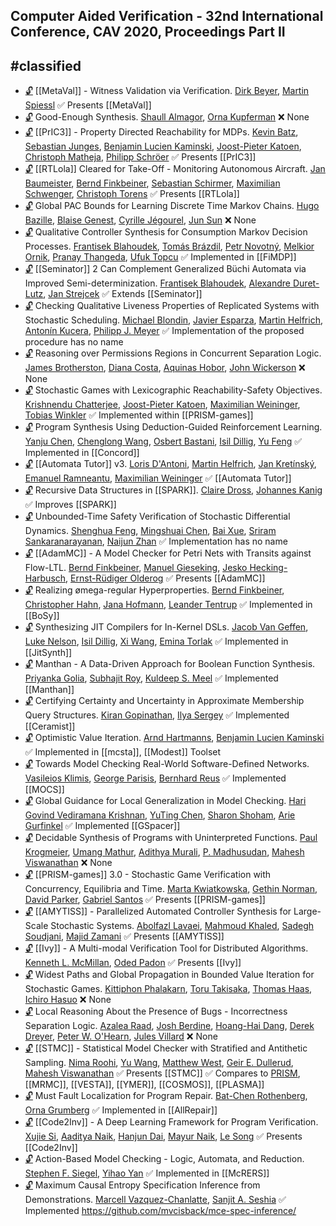 ## Computer Aided Verification - 32nd International Conference, CAV 2020,  Proceedings Part II
#classified
---
-	[🔓](https://doi.org/10.1007/978-3-030-53291-8_10) [[MetaVal]] - Witness Validation via Verification.
	[Dirk Beyer](https://dblp.org/pid/b/DirkBeyer1.html), [Martin Spiessl](https://dblp.org/pid/269/9790.html)
	✅ Presents [[MetaVal]]
-	[🔓](https://doi.org/10.1007/978-3-030-53291-8_28) Good-Enough Synthesis.
	[Shaull Almagor](https://dblp.org/pid/88/8556.html), [Orna Kupferman](https://dblp.org/pid/k/OrnaKupferman.html)
	❌ None
-	[🔓](https://doi.org/10.1007/978-3-030-53291-8_27) [[PrIC3]] - Property Directed Reachability for MDPs.
	[Kevin Batz](https://dblp.org/pid/215/5068.html), [Sebastian Junges](https://dblp.org/pid/115/4386.html), [Benjamin Lucien Kaminski](https://dblp.org/pid/39/9937.html), [Joost-Pieter Katoen](https://dblp.org/pid/k/JoostPieterKatoen.html), [Christoph Matheja](https://dblp.org/pid/172/5070.html), [Philipp Schröer](https://dblp.org/pid/264/0074.html)
	✅ Presents [[PrIC3]]
-	[🔓](https://doi.org/10.1007/978-3-030-53291-8_3) [[RTLola]] Cleared for Take-Off - Monitoring Autonomous Aircraft.
	[Jan Baumeister](https://dblp.org/pid/253/1662.html), [Bernd Finkbeiner](https://dblp.org/pid/73/4443.html), [Sebastian Schirmer](https://dblp.org/pid/185/8889.html), [Maximilian Schwenger](https://dblp.org/pid/191/6041.html), [Christoph Torens](https://dblp.org/pid/33/9870.html)
	✅ Presents [[RTLola]]
-	[🔓](https://doi.org/10.1007/978-3-030-53291-8_17) Global PAC Bounds for Learning Discrete Time Markov Chains.
	[Hugo Bazille](https://dblp.org/pid/150/7498.html), [Blaise Genest](https://dblp.org/pid/59/6859.html), [Cyrille Jégourel](https://dblp.org/pid/33/10826.html), [Jun Sun](https://dblp.org/pid/s/JunSun1.html)
	❌ None
-	[🔓](https://doi.org/10.1007/978-3-030-53291-8_22) Qualitative Controller Synthesis for Consumption Markov Decision Processes.
	[Frantisek Blahoudek](https://dblp.org/pid/131/6892.html), [Tomás Brázdil](https://dblp.org/pid/18/3197.html), [Petr Novotný](https://dblp.org/pid/91/10961.html), [Melkior Ornik](https://dblp.org/pid/175/9333.html), [Pranay Thangeda](https://dblp.org/pid/265/6126.html), [Ufuk Topcu](https://dblp.org/pid/12/6659.html)
	✅ Implemented in [[FiMDP]]
-	[🔓](https://doi.org/10.1007/978-3-030-53291-8_2) [[Seminator]] 2 Can Complement Generalized Büchi Automata via Improved Semi-determinization.
	[Frantisek Blahoudek](https://dblp.org/pid/131/6892.html), [Alexandre Duret-Lutz](https://dblp.org/pid/43/6032.html), [Jan Strejcek](https://dblp.org/pid/37/1716.html)
	✅ Extends [[Seminator]]
-	[🔓](https://doi.org/10.1007/978-3-030-53291-8_20) Checking Qualitative Liveness Properties of Replicated Systems with Stochastic Scheduling.
	[Michael Blondin](https://dblp.org/pid/117/6024.html), [Javier Esparza](https://dblp.org/pid/e/JEsparza.html), [Martin Helfrich](https://dblp.org/pid/250/9258.html), [Antonín Kucera](https://dblp.org/pid/k/AntoninKucera.html), [Philipp J. Meyer](https://dblp.org/pid/118/3833.html)
	✅ Implementation of the proposed procedure has no name
-	[🔓](https://doi.org/10.1007/978-3-030-53291-8_13) Reasoning over Permissions Regions in Concurrent Separation Logic.
	[James Brotherston](https://dblp.org/pid/77/3809.html), [Diana Costa](https://dblp.org/pid/156/7127-1.html), [Aquinas Hobor](https://dblp.org/pid/26/3410.html), [John Wickerson](https://dblp.org/pid/21/7915.html)
	❌ None
-	[🔓](https://doi.org/10.1007/978-3-030-53291-8_21) Stochastic Games with Lexicographic Reachability-Safety Objectives.
	[Krishnendu Chatterjee](https://dblp.org/pid/92/5602.html), [Joost-Pieter Katoen](https://dblp.org/pid/k/JoostPieterKatoen.html), [Maximilian Weininger](https://dblp.org/pid/194/2910.html), [Tobias Winkler](https://dblp.org/pid/66/750.html)
	✅ Implemented within [[PRISM-games]]
-	[🔓](https://doi.org/10.1007/978-3-030-53291-8_30) Program Synthesis Using Deduction-Guided Reinforcement Learning.
	[Yanju Chen](https://dblp.org/pid/05/4034.html), [Chenglong Wang](https://dblp.org/pid/94/9817.html), [Osbert Bastani](https://dblp.org/pid/21/11275.html), [Isil Dillig](https://dblp.org/pid/85/3688.html), [Yu Feng](https://dblp.org/pid/30/4550.html)
	✅ Implemented in [[Concord]]
-	[🔓](https://doi.org/10.1007/978-3-030-53291-8_1) [[Automata Tutor]] v3.
	[Loris D'Antoni](https://dblp.org/pid/85/770.html), [Martin Helfrich](https://dblp.org/pid/250/9258.html), [Jan Kretínský](https://dblp.org/pid/95/6511.html), [Emanuel Ramneantu](https://dblp.org/pid/264/5096.html), [Maximilian Weininger](https://dblp.org/pid/194/2910.html)
	✅ [[Automata Tutor]]
-	[🔓](https://doi.org/10.1007/978-3-030-53291-8_11) Recursive Data Structures in [[SPARK]].
	[Claire Dross](https://dblp.org/pid/07/9840.html), [Johannes Kanig](https://dblp.org/pid/70/225.html)
	✅ Improves [[SPARK]]
-	[🔓](https://doi.org/10.1007/978-3-030-53291-8_18) Unbounded-Time Safety Verification of Stochastic Differential Dynamics.
	[Shenghua Feng](https://dblp.org/pid/232/3100.html), [Mingshuai Chen](https://dblp.org/pid/169/1207.html), [Bai Xue](https://dblp.org/pid/74/2716-1.html), [Sriram Sankaranarayanan](https://dblp.org/pid/82/1542.html), [Naijun Zhan](https://dblp.org/pid/63/1911.html)
	✅ Implementation has no name
-	[🔓](https://doi.org/10.1007/978-3-030-53291-8_5) [[AdamMC]] - A Model Checker for Petri Nets with Transits against Flow-LTL.
	[Bernd Finkbeiner](https://dblp.org/pid/73/4443.html), [Manuel Gieseking](https://dblp.org/pid/165/2732.html), [Jesko Hecking-Harbusch](https://dblp.org/pid/210/2559.html), [Ernst-Rüdiger Olderog](https://dblp.org/pid/o/ErnstRudigerOlderog.html)
	✅ Presents [[AdamMC]]
-	[🔓](https://doi.org/10.1007/978-3-030-53291-8_4) Realizing ømega-regular Hyperproperties.
	[Bernd Finkbeiner](https://dblp.org/pid/73/4443.html), [Christopher Hahn](https://dblp.org/pid/91/9661.html), [Jana Hofmann](https://dblp.org/pid/246/5631.html), [Leander Tentrup](https://dblp.org/pid/143/2715.html)
	✅ Implemented in [[BoSy]]
-	[🔓](https://doi.org/10.1007/978-3-030-53291-8_29) Synthesizing JIT Compilers for In-Kernel DSLs.
	[Jacob Van Geffen](https://dblp.org/pid/190/7037.html), [Luke Nelson](https://dblp.org/pid/194/6735.html), [Isil Dillig](https://dblp.org/pid/85/3688.html), [Xi Wang](https://dblp.org/pid/08/5760-5.html), [Emina Torlak](https://dblp.org/pid/55/1457.html)
	✅ Implemented in [[JitSynth]]
-	[🔓](https://doi.org/10.1007/978-3-030-53291-8_31) Manthan - A Data-Driven Approach for Boolean Function Synthesis.
	[Priyanka Golia](https://dblp.org/pid/265/6125.html), [Subhajit Roy](https://dblp.org/pid/95/621.html), [Kuldeep S. Meel](https://dblp.org/pid/129/1623.html)
	✅ Implemented [[Manthan]]
-	[🔓](https://doi.org/10.1007/978-3-030-53291-8_16) Certifying Certainty and Uncertainty in Approximate Membership Query Structures.
	[Kiran Gopinathan](https://dblp.org/pid/218/7694.html), [Ilya Sergey](https://dblp.org/pid/77/9770.html)
	✅ Implemented [[Ceramist]]
-	[🔓](https://doi.org/10.1007/978-3-030-53291-8_26) Optimistic Value Iteration.
	[Arnd Hartmanns](https://dblp.org/pid/89/7952.html), [Benjamin Lucien Kaminski](https://dblp.org/pid/39/9937.html)
	✅ Implemented in [[mcsta]], [[Modest]] Toolset
-	[🔓](https://doi.org/10.1007/978-3-030-53291-8_8) Towards Model Checking Real-World Software-Defined Networks.
	[Vasileios Klimis](https://dblp.org/pid/263/6824.html), [George Parisis](https://dblp.org/pid/12/4999.html), [Bernhard Reus](https://dblp.org/pid/28/3100.html)
	✅ Implemented [[MOCS]]
-	[🔓](https://doi.org/10.1007/978-3-030-53291-8_7) Global Guidance for Local Generalization in Model Checking.
	[Hari Govind Vediramana Krishnan](https://dblp.org/pid/204/2535.html), [YuTing Chen](https://dblp.org/pid/266/1508.html), [Sharon Shoham](https://dblp.org/pid/92/128.html), [Arie Gurfinkel](https://dblp.org/pid/44/3532.html)
	✅ Implemented [[GSpacer]]
-	[🔓](https://doi.org/10.1007/978-3-030-53291-8_32) Decidable Synthesis of Programs with Uninterpreted Functions.
	[Paul Krogmeier](https://dblp.org/pid/244/2375.html), [Umang Mathur](https://dblp.org/pid/137/7835.html), [Adithya Murali](https://dblp.org/pid/234/8538.html), [P. Madhusudan](https://dblp.org/pid/m/PMadhusudan.html), [Mahesh Viswanathan](https://dblp.org/pid/23/2759-1.html)
	❌ None
-	[🔓](https://doi.org/10.1007/978-3-030-53291-8_25) [[PRISM-games]] 3.0 - Stochastic Game Verification with Concurrency, Equilibria and Time.
	[Marta Kwiatkowska](https://dblp.org/pid/k/MartaZKwiatkowska.html), [Gethin Norman](https://dblp.org/pid/59/1659.html), [David Parker](https://dblp.org/pid/33/3095.html), [Gabriel Santos](https://dblp.org/pid/19/7786.html)
	✅ Presents [[PRISM-games]]
-	[🔓](https://doi.org/10.1007/978-3-030-53291-8_24) [[AMYTISS]] - Parallelized Automated Controller Synthesis for Large-Scale Stochastic Systems.
	[Abolfazl Lavaei](https://dblp.org/pid/202/7474.html), [Mahmoud Khaled](https://dblp.org/pid/153/9945.html), [Sadegh Soudjani](https://dblp.org/pid/23/10279.html), [Majid Zamani](https://dblp.org/pid/34/9188.html)
	✅ Presents [[AMYTISS]]
-	[🔓](https://doi.org/10.1007/978-3-030-53291-8_12) [[Ivy]] - A Multi-modal Verification Tool for Distributed Algorithms.
	[Kenneth L. McMillan](https://dblp.org/pid/m/KennethLMcMillan.html), [Oded Padon](https://dblp.org/pid/155/8122.html)
	✅ Presents [[Ivy]]
-	[🔓](https://doi.org/10.1007/978-3-030-53291-8_19) Widest Paths and Global Propagation in Bounded Value Iteration for Stochastic Games.
	[Kittiphon Phalakarn](https://dblp.org/pid/187/5700.html), [Toru Takisaka](https://dblp.org/pid/156/0024.html), [Thomas Haas](https://dblp.org/pid/115/7079.html), [Ichiro Hasuo](https://dblp.org/pid/26/4542.html)
	❌ None
-	[🔓](https://doi.org/10.1007/978-3-030-53291-8_14) Local Reasoning About the Presence of Bugs - Incorrectness Separation Logic.
	[Azalea Raad](https://dblp.org/pid/84/9528.html), [Josh Berdine](https://dblp.org/pid/61/1623.html), [Hoang-Hai Dang](https://dblp.org/pid/201/8129.html), [Derek Dreyer](https://dblp.org/pid/d/DerekDreyer.html), [Peter W. O'Hearn](https://dblp.org/pid/o/PeterWOHearn.html), [Jules Villard](https://dblp.org/pid/79/6376.html)
	❌ None
-	[🔓](https://doi.org/10.1007/978-3-030-53291-8_23) [[STMC]] - Statistical Model Checker with Stratified and Antithetic Sampling.
	[Nima Roohi](https://dblp.org/pid/93/7539.html), [Yu Wang](https://dblp.org/pid/02/5889-44.html), [Matthew West](https://dblp.org/pid/16/1726-1.html), [Geir E. Dullerud](https://dblp.org/pid/d/GeirEDullerud.html), [Mahesh Viswanathan](https://dblp.org/pid/23/2759-1.html)
	✅ Presents [[STMC]]
	✅ Compares to [PRISM](PRISM.md), [[MRMC]], [[VESTA]], [[YMER]], [[COSMOS]], [[PLASMA]]
-	[🔓](https://doi.org/10.1007/978-3-030-53291-8_33) Must Fault Localization for Program Repair.
	[Bat-Chen Rothenberg](https://dblp.org/pid/189/1034.html), [Orna Grumberg](https://dblp.org/pid/g/OrnaGrumberg.html)
	✅ Implemented in [[AllRepair]]
-	[🔓](https://doi.org/10.1007/978-3-030-53291-8_9) [[Code2Inv]] - A Deep Learning Framework for Program Verification.
	[Xujie Si](https://dblp.org/pid/142/8449.html), [Aaditya Naik](https://dblp.org/pid/269/9481.html), [Hanjun Dai](https://dblp.org/pid/144/7311.html), [Mayur Naik](https://dblp.org/pid/92/6794.html), [Le Song](https://dblp.org/pid/94/3481.html)
	✅ Presents [[Code2Inv]]
-	[🔓](https://doi.org/10.1007/978-3-030-53291-8_6) Action-Based Model Checking - Logic, Automata, and Reduction.
	[Stephen F. Siegel](https://dblp.org/pid/50/540.html), [Yihao Yan](https://dblp.org/pid/269/9604.html)
	✅ Implemented in [[McRERS]]
-	[🔓](https://doi.org/10.1007/978-3-030-53291-8_15) Maximum Causal Entropy Specification Inference from Demonstrations.
	[Marcell Vazquez-Chanlatte](https://dblp.org/pid/192/1518.html), [Sanjit A. Seshia](https://dblp.org/pid/s/SanjitASeshia.html)
	✅ Implemented https://github.com/mvcisback/mce-spec-inference/
